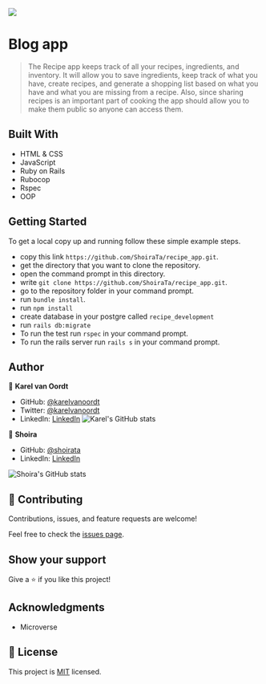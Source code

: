![](https://img.shields.io/badge/Microverse-blueviolet)

# Blog app

> The Recipe app keeps track of all your recipes, ingredients, and inventory. It will allow you to save ingredients, keep track of what you have, create recipes, and generate a shopping list based on what you have and what you are missing from a recipe. Also, since sharing recipes is an important part of cooking the app should allow you to make them public so anyone can access them.



## Built With

- HTML & CSS
- JavaScript
- Ruby on Rails
- Rubocop
- Rspec
- OOP


## Getting Started

To get a local copy up and running follow these simple example steps.

- copy this link `https://github.com/ShoiraTa/recipe_app.git`.
- get the directory that you want to clone the repository.
- open the command prompt in this directory.
- write `git clone https://github.com/ShoiraTa/recipe_app.git`.
- go to the repository folder in your command prompt.
- run `bundle install`.
- run `npm install`
- create database in your postgre called `recipe_development`
- run `rails db:migrate`
- To run the test run `rspec` in your command prompt.
- To run the rails server run  `rails s` in your command prompt.

## Author

👤 **Karel van Oordt**

- GitHub: [@karelvanoordt](https://github.com/karelvanoordt)
- Twitter: [@karelvanoordt](https://twitter.com/karelvanoordt)
- LinkedIn: [LinkedIn](https://linkedin.com/in/karelvanoordt)
![Karel's GitHub stats](https://github-readme-stats.vercel.app/api?username=shoiratakarelvanoordt&count_private=true&theme=dark&show_icons=true)

👤 **Shoira**

- GitHub: [@shoirata](https://github.com/shoirata)
- LinkedIn: [LinkedIn](https://www.linkedin.com/in/shoira-tashpulatova-bab4a7122/)

![Shoira's GitHub stats](https://github-readme-stats.vercel.app/api?username=shoirata&count_private=true&theme=dark&show_icons=true)




## 🤝 Contributing

Contributions, issues, and feature requests are welcome!

Feel free to check the [issues page](../../issues/).

## Show your support

Give a ⭐️ if you like this project!

## Acknowledgments

- Microverse

## 📝 License

This project is [MIT](./MIT.md) licensed.